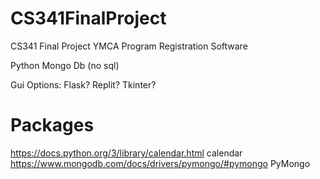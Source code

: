 # CS341FinalProject
CS341 Final Project YMCA Program Registration Software

Python
Mongo Db (no sql)

Gui Options:
Flask?
Replit?
Tkinter?

Packages
=======================
https://docs.python.org/3/library/calendar.html calendar
https://www.mongodb.com/docs/drivers/pymongo/#pymongo PyMongo 
